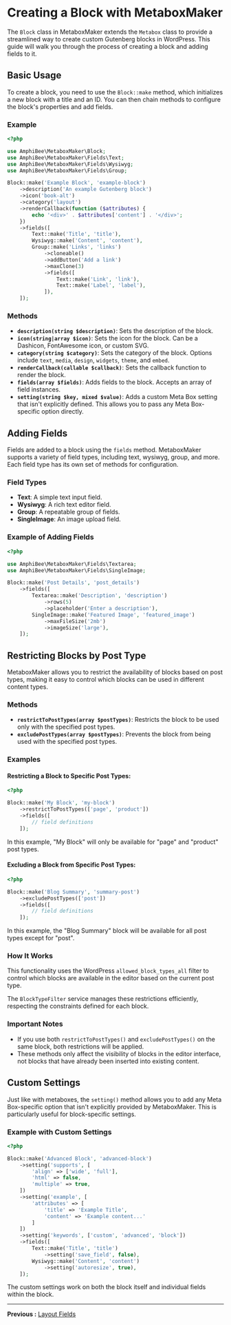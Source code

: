 # Creating a Block with MetaboxMaker

The `Block` class in MetaboxMaker extends the `Metabox` class to provide a streamlined way to create custom Gutenberg blocks in WordPress. This guide will walk you through the process of creating a block and adding fields to it.

## Basic Usage

To create a block, you need to use the `Block::make` method, which initializes a new block with a title and an ID. You can then chain methods to configure the block's properties and add fields.

### Example

```php
<?php

use AmphiBee\MetaboxMaker\Block;
use AmphiBee\MetaboxMaker\Fields\Text;
use AmphiBee\MetaboxMaker\Fields\Wysiwyg;
use AmphiBee\MetaboxMaker\Fields\Group;

Block::make('Example Block', 'example-block')
    ->description('An example Gutenberg block')
    ->icon('book-alt')
    ->category('layout')
    ->renderCallback(function ($attributes) {
        echo '<div>' . $attributes['content'] . '</div>';
    })
    ->fields([
        Text::make('Title', 'title'),
        Wysiwyg::make('Content', 'content'),
        Group::make('Links', 'links')
            ->cloneable()
            ->addButton('Add a link')
            ->maxClone(3)
            ->fields([
                Text::make('Link', 'link'),
                Text::make('Label', 'label'),
            ]),
    ]);
```

### Methods

- **`description(string $description)`**: Sets the description of the block.
- **`icon(string|array $icon)`**: Sets the icon for the block. Can be a Dashicon, FontAwesome icon, or custom SVG.
- **`category(string $category)`**: Sets the category of the block. Options include `text`, `media`, `design`, `widgets`, `theme`, and `embed`.
- **`renderCallback(callable $callback)`**: Sets the callback function to render the block.
- **`fields(array $fields)`**: Adds fields to the block. Accepts an array of field instances.
- **`setting(string $key, mixed $value)`**: Adds a custom Meta Box setting that isn't explicitly defined. This allows you to pass any Meta Box-specific option directly.

## Adding Fields

Fields are added to a block using the `fields` method. MetaboxMaker supports a variety of field types, including text, wysiwyg, group, and more. Each field type has its own set of methods for configuration.

### Field Types

- **Text**: A simple text input field.
- **Wysiwyg**: A rich text editor field.
- **Group**: A repeatable group of fields.
- **SingleImage**: An image upload field.

### Example of Adding Fields

```php
<?php

use AmphiBee\MetaboxMaker\Fields\Textarea;
use AmphiBee\MetaboxMaker\Fields\SingleImage;

Block::make('Post Details', 'post_details')
    ->fields([
        Textarea::make('Description', 'description')
            ->rows(5)
            ->placeholder('Enter a description'),
        SingleImage::make('Featured Image', 'featured_image')
            ->maxFileSize('2mb')
            ->imageSize('large'),
    ]);
```

## Restricting Blocks by Post Type

MetaboxMaker allows you to restrict the availability of blocks based on post types, making it easy to control which blocks can be used in different content types.

### Methods

- **`restrictToPostTypes(array $postTypes)`**: Restricts the block to be used only with the specified post types.
- **`excludePostTypes(array $postTypes)`**: Prevents the block from being used with the specified post types.

### Examples

#### Restricting a Block to Specific Post Types:

```php
<?php

Block::make('My Block', 'my-block')
    ->restrictToPostTypes(['page', 'product'])
    ->fields([
        // field definitions
    ]);
```

In this example, "My Block" will only be available for "page" and "product" post types.

#### Excluding a Block from Specific Post Types:

```php
<?php

Block::make('Blog Summary', 'summary-post')
    ->excludePostTypes(['post'])
    ->fields([
        // field definitions
    ]);
```

In this example, the "Blog Summary" block will be available for all post types except for "post".

### How It Works

This functionality uses the WordPress `allowed_block_types_all` filter to control which blocks are available in the editor based on the current post type.

The `BlockTypeFilter` service manages these restrictions efficiently, respecting the constraints defined for each block.

### Important Notes

- If you use both `restrictToPostTypes()` and `excludePostTypes()` on the same block, both restrictions will be applied.
- These methods only affect the visibility of blocks in the editor interface, not blocks that have already been inserted into existing content.

## Custom Settings

Just like with metaboxes, the `setting()` method allows you to add any Meta Box-specific option that isn't explicitly provided by MetaboxMaker. This is particularly useful for block-specific settings.

### Example with Custom Settings

```php
<?php

Block::make('Advanced Block', 'advanced-block')
    ->setting('supports', [
        'align' => ['wide', 'full'],
        'html' => false,
        'multiple' => true,
    ])
    ->setting('example', [
        'attributes' => [
            'title' => 'Example Title',
            'content' => 'Example content...'
        ]
    ])
    ->setting('keywords', ['custom', 'advanced', 'block'])
    ->fields([
        Text::make('Title', 'title')
            ->setting('save_field', false),
        Wysiwyg::make('Content', 'content')
            ->setting('autoresize', true),
    ]);
```

The custom settings work on both the block itself and individual fields within the block.

---

**Previous :** [Layout Fields](Layout.md)